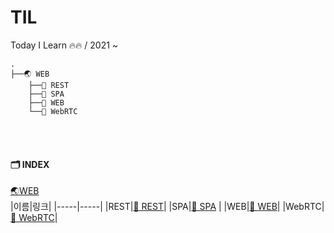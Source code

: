 # TIL
Today I Learn 🔥🔥 / 2021 ~


```
.
├──🌏 WEB
    ├──👀 REST
    ├──🧾 SPA
    ├──📌 WEB
    └──🎥 WebRTC
```
<br><br>
#### 🗂 INDEX
 [🌏WEB](https://github.com/0JUUU/TIL/tree/main/WEB) <br>
|이름|링크|
|-----|-----|
|REST|[👀 REST](https://github.com/0JUUU/TIL/blob/main/WEB/REST.md)|
|SPA|[🧾 SPA](https://github.com/0JUUU/TIL/blob/main/WEB/SPA.md) |
|WEB|[📌 WEB](https://github.com/0JUUU/TIL/blob/main/WEB/WEB.md)|
|WebRTC|[🎥 WebRTC](https://github.com/0JUUU/TIL/blob/main/WEB/WebRTC.md)|
